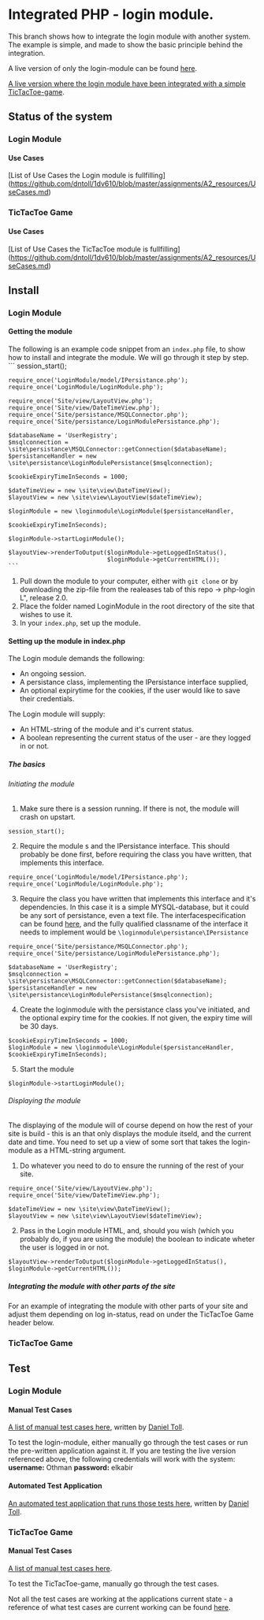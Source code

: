 # Integrated PHP - login module.
This branch shows how to integrate the login module with another system. The example is simple, and made to show the basic principle behind the integration.

A live version of only the login-module can be found [here](http://178.62.87.11/basic-functionality/).

[A live version where the login module have been integrated with a simple TicTacToe-game](http://178.62.87.11/added-functionality/).

## Status of the system

### Login Module

#### Use Cases

[List of Use Cases the Login module is fullfilling] (https://github.com/dntoll/1dv610/blob/master/assignments/A2_resources/UseCases.md)

### TicTacToe Game

#### Use Cases

[List of Use Cases the TicTacToe module is fullfilling] (https://github.com/dntoll/1dv610/blob/master/assignments/A2_resources/UseCases.md)

## Install

### Login Module

#### Getting the module
The following is an example code snippet from an `index.php` file, to show how to install and integrate the module. We will go through it step by step.
    ```
    session_start();

    require_once('LoginModule/model/IPersistance.php');
    require_once('LoginModule/LoginModule.php');

    require_once('Site/view/LayoutView.php');
    require_once('Site/view/DateTimeView.php');
    require_once('Site/persistance/MSQLConnector.php');
    require_once('Site/persistance/LoginModulePersistance.php');

    $databaseName = 'UserRegistry';
    $msqlconnection = \site\persistance\MSQLConnector::getConnection($databaseName);
    $persistanceHandler = new \site\persistance\LoginModulePersistance($msqlconnection);
    
    $cookieExpiryTimeInSeconds = 1000;
    
    $dateTimeView = new \site\view\DateTimeView();
    $layoutView = new \site\view\LayoutView($dateTimeView);

    $loginModule = new \loginmodule\LoginModule($persistanceHandler,                        
                                                $cookieExpiryTimeInSeconds);

    $loginModule->startLoginModule();
    
    $layoutView->renderToOutput($loginModule->getLoggedInStatus(),
                                $loginModule->getCurrentHTML());
    ```
    
1. Pull down the module to your computer, either with `git clone` or by downloading the zip-file from the realeases tab of this repo -> php-login L", release 2.0.
2. Place the folder named LoginModule in the root directory of the site that wishes to use it.
3. In your `index.php`, set up the module.

#### Setting up the module in index.php

The Login module demands the following:
* An ongoing session.
* A persistance class, implementing the IPersistance interface supplied,
* An optional expirytime for the cookies, if the user would like to save their credentials.

The Login module will supply:
* An HTML-string of the module and it's current status.
* A boolean representing the current status of the user - are they logged in or not.

##### The basics

###### Initiating the module

1. Make sure there is a session running. If there is not, the module will crash on upstart.

```
session_start();
```

2. Require the module s and the IPersistance interface. This should probably be done first, before requiring the class you have written, that implements this interface.

```
require_once('LoginModule/model/IPersistance.php');
require_once('LoginModule/LoginModule.php');
```

3. Require the class you have written that implements this interface and it's dependencies. In this case it is a simple MYSQL-database, but it could be any sort of persistance, even a text file. The interfacespecification can be found [here](https://github.com/theuggla/basic-php-login-system/blob/added-functionality/LoginModule/model/IPersistance.php), and the fully qualified classname of the interface it needs to implement would be `\loginmodule\persistance\IPersistance`

```
require_once('Site/persistance/MSQLConnector.php');
require_once('Site/persistance/LoginModulePersistance.php');

$databaseName = 'UserRegistry';
$msqlconnection = \site\persistance\MSQLConnector::getConnection($databaseName);
$persistanceHandler = new \site\persistance\LoginModulePersistance($msqlconnection);

```

4. Create the loginmodule with the persistance class you've initiated, and the optional expiry time for the cookies. If not given, the expiry time will be 30 days.

```
$cookieExpiryTimeInSeconds = 1000;
$loginModule = new \loginmodule\LoginModule($persistanceHandler, $cookieExpiryTimeInSeconds);
```

5. Start the module

```
$loginModule->startLoginModule();
```

###### Displaying the module

The displaying of the module will of course depend on how the rest of your site is build - this is an  that only displays the module itseld, and the current date and time. You need to set up a view of some sort that takes the login-module as a HTML-string argument.

1. Do whatever you need to do to ensure the running of the rest of your site.

```
require_once('Site/view/LayoutView.php');
require_once('Site/view/DateTimeView.php');

$dateTimeView = new \site\view\DateTimeView();
$layoutView = new \site\view\LayoutView($dateTimeView);

```

2. Pass in the Login module HTML, and, should you wish (which you probably do, if you are using the module) the boolean to indicate wheter the user is logged in or not.

```
$layoutView->renderToOutput($loginModule->getLoggedInStatus(), $loginModule->getCurrentHTML());
```

##### Integrating the module with other parts of the site

For an example of integrating the module with other parts of your site and adjust them depending on log in-status, read on under the TicTacToe Game header below.

### TicTacToe Game

## Test

### Login Module

#### Manual Test Cases

[A list of manual test cases here](https://github.com/dntoll/1dv610/blob/master/assignments/A2_resources/TestCases.md), written by [Daniel Toll](https://github.com/dntoll).  

To test the login-module, either manually go through the test cases or run the pre-written application against it. If you are testing the live version referenced above, the following credentials will work with the system:
**username:** Othman
**password:** elkabir

#### Automated Test Application

[An automated test application that runs those tests here](http://csquiz.lnu.se:25083/index.php), written by [Daniel Toll](https://github.com/dntoll).

### TicTacToe Game

#### Manual Test Cases

[A list of manual test cases here](https://www.google.com).

To test the TicTacToe-game, manually go through the test cases.

Not all the test cases are working at the applications current state - a reference of what test cases are current working can be found [here](https://www.google.com).
